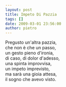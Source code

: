 ```yaml
---
layout: post
title: Impeto Di Pazzia
tags: []
date: 2009-03-01 23:56:00
author: pietro
---
```

Pregusto un'altra pazzia,<br/>che non è che un passo,<br/>un gesto pieno d'ironia,<br/>di caso, di dolor d'adesso,<br/>una spinta improvvisa,<br/>un impeto imprevisto,<br/>ma sarà una gioia attesa,<br/>il sogno che avevo visto.
